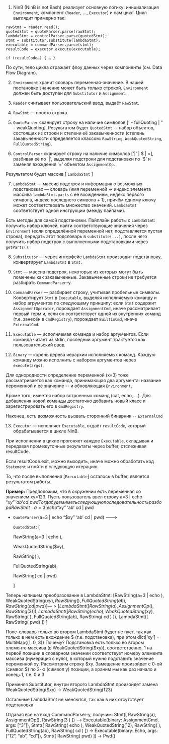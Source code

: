 1. NinB (NinB is not Bash) реализует основную логику: инициализация `Environment`, компонент (`Reader`, …, `Executor`) и сам цикл.
  Цикл выглядит примерно так:
  ```
  rawStmt = reader.read();
  quotedStmt = quoteParser.parse(rawStmt);
  lambdaStmt = controlParser.parse(quotedStmt);
  stmt = substitutor.substitute(lambdaStmt);
  executable = commandParser.parse(stmt);
  resultCode = executor.execute(executable);

  if (resultCode…) { … }
  ```

 По сути, тело цикла отражает флоу данных через компоненты (см. Data Flow Diagram).


2. `Environment` хранит словарь переменная-значение. В нашей постановке значение может быть только строкой. `Environment` должен быть доступен для `Substitutor` и `Assignment`.

3. `Reader` считывает пользовательский ввод, выдаёт `RawStmt`.

4. `RawStmt` — просто строка.

5. `QuoteParser` сканирует строку на наличие символов [' - fullQuoting | " - weakQuoting].
Результатом будет `QuotedStmt` -- набор объектов, состоящих из строки и степени её закавыченности (степень закавыченности определяется классом: `RawString`, `WeakQuotedString`, `FullQuotedString`).

6. `ControlParser` сканирует строку на наличие символов ['|' | $ | =], разбивая её по '|', выделяя подстроки для подстановки по '$' и заменяя вхождения '=' объектом `AssignmentOp`.

Результатом будет массив [ `LambdaStmt` ]

7. `LambdaStmt`  — массив подстрок и информация о возможных подстановках — словарь (имя переменной -> индекс элемента массива `lambdaStmt.parts` с её вхождением, индекс первого символа, индекс последнего символа + 1), причём одному ключу может соответствовать множество значений. `LambdaStmt` соответствует одной инструкции (между пайпами).

Есть методы для самой подстановки. Пайплайн работы с `LambdaStmt`: получить набор ключей, найти соответствующие значения через `Environment` (если определённой переменной нет, подставляется пустая строка), передать этот подсловарь в `substitute(...)`, после чего получить набор подстрок с выполненными подстановками через `getParts()`.

8. `Substitutor` — через интерфейс `LambdaStmt` производит подстановку, конвертирует `LambdaStmt` в `Stmt`.

9. `Stmt` — массив подстрок, некоторые из которых могут быть помечены как закавыченные. Закавыченные строки не требуется разбирать `CommandParser`-у.

10. `CommandParser` — разбирает строку, учитывая пробельные символы. Конвертирует `Stmt` в `Executable`, выделяя исполняемую команду и набор агрументов по следующему принципу: если `Stmt` содержит `AssignmentOperator`, порождает `AssignmentCmd`, иначе рассматривает первый терм и, если он соответствует одной из внутренних команд (т.е. занесён в `CmdRegistry`), порождает `BuiltInCmd`, иначе `ExternalCmd`.

11. `Executable` — исполняемая команда и набор аргументов. Если команда читает из stdin, последний аргумент трактуется как пользовательский ввод

12. `Binary` -- корень дерева иерархии исполняемых команд. Каждую команду можно исполнить с набором аргументов через `execute(args)`.

Для однородности определение переменной (x=3) тоже рассматривается как команда, принимающая два аргумента: название переменной и её значение -- и обновляющая `Environment`.

Кроме того, имеется набор встроенных команд (cat, echo, ...). Для добавления новой команды достаточно добавить новый класс и зарегистрировать его в `CmdRegistry`.

Наконец, есть возможность вызвать сторонний бинарник -- `ExternalCmd`

13. `Executor` — исполняет `Executable`, отдаёт `resultCode`, который обрабатывается в цикле NinB.

При исполнении в цикле прогоняет каждое `Executable`, складывая и передавая промежуточные результаты через buffer, отслеживая resultCode.

Если resultCode.exit, можно выходить, иначе можно обработать код `Statement` и пойти в следующую итерацию.

То, что после выполнения [`Executable`] осталось в buffer, является результатом работы.






**Пример:** Предположим, что в окружении есть переменная со значением xy=123. Пусть пользователь ввел строку
 a=3 | echo “$xy” ‘ab’ cd | pwd
Тогда будем иметь следующую последовательность разбора
RawStmt: a=3 | echo “$xy” ‘ab’ cd | pwd

- `QuoteParser`(a=3 | echo “$xy” ‘ab’ cd | pwd)   --->

  `QuotedStmt`: [
  
    RawString(a=3 | echo ),
    
    WeakQuotedString($xy),
    
    RawString( ),
    
    FullQuotedString(ab),
    
    RawString( cd | pwd)
    
  ]

Теперь напишем преобразование в LambdaStmt:
[RawString(a=3 | echo ),
WeakQuotedString($xy),
RawString( ),
FullQuotedString(ab),
RawString( cd | pwd)]
—>
[
LambdaStmt([
        RawString(a),
        AssignmentOp(),
        RawString(3 )
]),
LambdaStmt([
        RawString( echo ),
        WeakQuotedString($xy),
        RawString( ),
        FullQuotedString(ab),
        RawString( cd )
]),
LambdaStmt([
        RawString( pwd)
])
]

Поле-словарь только во втором LambdaStmt будет не пуст, так как только в нем есть вхождение $ (т.е. подстановка), при этом
dict[‘xy’] = MultiMap{(1, 0, 3)}
 Почему? Подстановка есть только во втором элементе массива (в WeakQuotedString($xy)), соответственно, 1 на первой позиции в словарном значении соответствует номеру элемента массива (нумерация с нуля), в который нужно подставить значение переменной xy. Рассмотрим строку $xy. Замещение произойдет с 0-ой (символ $) по 2-ю (символ y) позиции, а храним мы как раз начало и конец+1, т.е. 0 и 3

Применяя Substitutor, внутри второго LambdaStmt произойдет замена
WeakQuotedString($xy) -> WeakQuotedString(123)

Остальные LambdaStmt не меняются, так как в них отсутствует подстановка

Отдавая все на вход CommandParser-у, получим:
Stmt([
        RawString(a),
        AssignmentOp(),
        RawString(3 )
]) —> Executable(binary: AssignmentCmd, args: [“3”]),
Stmt([
        RawString( echo ),
        WeakQuotedString(12),
        RawString( ),
        FullQuotedString(ab),
        RawString( cd )
]) -> Executable(binary: Echo, args: [“12”, “ab”, “cd”]),
Stmt([
        RawString( pwd)
]) -> Pwd()
